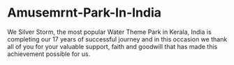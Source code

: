 # Amusemrnt-Park-In-India
We Silver Storm, the most popular Water Theme Park in Kerala, India is completing our 17 years of successful journey and in this occasion we thank all of you for your valuable support, faith and goodwill that has made this achievement possible for us.

